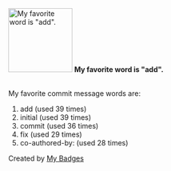 <img src="https://my-badges.github.io/my-badges/favorite-word.png" alt="My favorite word is &quot;add&quot;." title="My favorite word is &quot;add&quot;." width="128">
<strong>My favorite word is &quot;add&quot;.</strong>
<br><br>

My favorite commit message words are:

1. add (used 39 times)
2. initial (used 39 times)
3. commit (used 36 times)
4. fix (used 29 times)
5. co-authored-by: (used 28 times)


Created by <a href="https://github.com/my-badges/my-badges">My Badges</a>